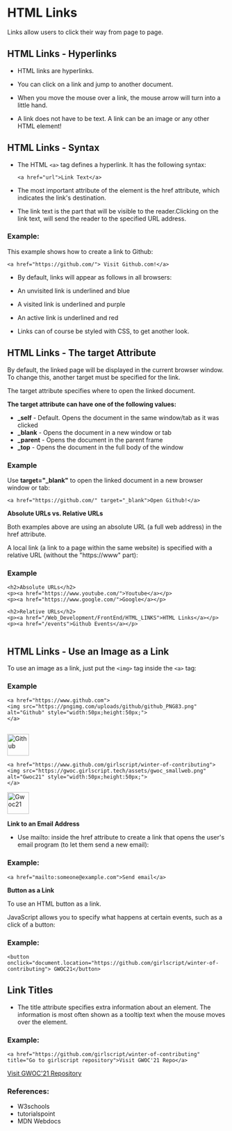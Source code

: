 # HTML Links
 Links allow users to click their way from page to page.

## HTML Links - Hyperlinks
* HTML links are hyperlinks.

* You can click on a link and jump to another document.

* When you move the mouse over a link, the mouse arrow will turn into a little hand.

* A link does not have to be text. A link can be an image or any other HTML element!

## HTML Links - Syntax
* The HTML ```<a>``` tag defines a hyperlink. It has the following syntax:

  ```<a href="url">Link Text</a>```

* The most important attribute of the <a> element is the href attribute, which indicates the link's destination.

* The link text is the part that will be visible to the reader.Clicking on the link text, will send the reader to the specified URL address.


### Example:
  
This example shows how to create a link to Github:

```<a href="https://github.com/"> Visit Github.com!</a>```
  
* By default, links will appear as follows in all browsers:

* An unvisited link is underlined and blue
* A visited link is underlined and purple
* An active link is underlined and red
* Links can of course be styled with CSS, to get another look.

## HTML Links - The target Attribute
  
By default, the linked page will be displayed in the current browser window. To change this, another target must be specified for the link.

The target attribute specifies where to open the linked document.

**The target attribute can have one of the following values:**

* **_self** - Default. Opens the document in the same window/tab as it was clicked
* **_blank** - Opens the document in a new window or tab
* **_parent** - Opens the document in the parent frame
* **_top** - Opens the document in the full body of the window
  
### Example
Use **target="_blank"** to open the linked document in a new browser window or tab:

```<a href="https://github.com/" target="_blank">Open Github!</a>```
  
**Absolute URLs vs. Relative URLs**

Both examples above are using an absolute URL (a full web address) in the href attribute.

A local link (a link to a page within the same website) is specified with a relative URL (without the "https://www" part):

### Example
```
<h2>Absolute URLs</h2>
<p><a href="https://www.youtube.com/">Youtube</a></p>
<p><a href="https://www.google.com/">Google</a></p>

<h2>Relative URLs</h2>
<p><a href="/Web_Development/FrontEnd/HTML_LINKS">HTML Links</a></p>
<p><a href="/events">Github Events</a></p>
  
```
## HTML Links - Use an Image as a Link
  
To use an image as a link, just put the ```<img>``` tag inside the ```<a>``` tag:

### Example
```
<a href="https://www.github.com">
<img src="https://pngimg.com/uploads/github/github_PNG83.png" alt="Github" style="width:50px;height:50px;">
</a>
  
```
<a href="https://www.github.com">
<img src="https://pngimg.com/uploads/github/github_PNG83.png" alt="Github" style="width:50px;height:50px;">
</a>

```
<a href="https://www.github.com/girlscript/winter-of-contributing">
<img src="https://gwoc.girlscript.tech/assets/gwoc_smallweb.png" alt="Gwoc21" style="width:50px;height:50px;">
</a>
```
 
<a href="https://www.github.com/girlscript/winter-of-contributing">
<img src="https://gwoc.girlscript.tech/assets/gwoc_smallweb.png" alt="Gwoc21" style="width:50px;height:50px;">
</a>


**Link to an Email Address**
  
* Use mailto: inside the href attribute to create a link that opens the user's email program (to let them send a new email):

### Example:
``` 
<a href="mailto:someone@example.com">Send email</a>
```
**Button as a Link**
  
To use an HTML button as a link.

JavaScript allows you to specify what happens at certain events, such as a click of a button:

### Example:
```
<button onclick="document.location="https://github.com/girlscript/winter-of-contributing"> GWOC21</button>
```
  
## Link Titles
  
* The title attribute specifies extra information about an element. The information is most often shown as a tooltip text when the mouse moves over the element.

### Example:
```  
<a href="https://github.com/girlscript/winter-of-contributing" title="Go to girlscript repository">Visit GWOC'21 Repo</a>
```
<a href="https://github.com/girlscript/winter-of-contributing" title="Go to girlscript repository">Visit GWOC'21 Repository</a>
                                                                                                  
### References:
* W3schools
* tutorialspoint
* MDN Webdocs
